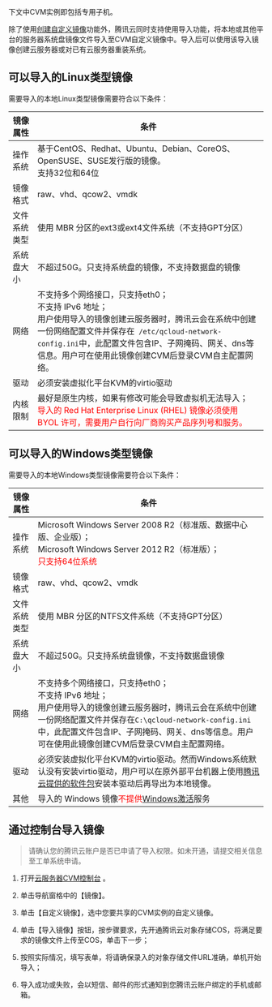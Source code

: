 下文中CVM实例即包括专用子机。

除了使用[创建自定义镜像](/doc/product/213/4942)功能外，腾讯云同时支持使用导入功能，将本地或其他平台的服务器系统盘镜像文件导入至CVM自定义镜像中。导入后可以使用该导入镜像创建云服务器或对已有云服务器重装系统。

## 可以导入的Linux类型镜像
需要导入的本地Linux类型镜像需要符合以下条件：


| 镜像属性   | 条件                                       |
| ------ | ---------------------------------------- |
| 操作系统   | 基于CentOS、Redhat、Ubuntu、Debian、CoreOS、OpenSUSE、SUSE发行版的镜像。<br>支持32位和64位 |
| 镜像格式   | raw、vhd、qcow2、vmdk                       |
| 文件系统类型 | 使用 MBR 分区的ext3或ext4文件系统（不支持GPT分区）        |
| 系统盘大小  | 不超过50G。只支持系统盘的镜像，不支持数据盘的镜像               |
| 网络     | 不支持多个网络接口，只支持eth0；<br>不支持 IPv6 地址；<br>用户使用导入的镜像创建云服务器时，腾讯云会在系统中创建一份网络配置文件并保存在` /etc/qcloud-network-config.ini`中，此配置文件包含IP、子网掩码、网关、dns等信息。用户可在使用此镜像创建CVM后登录CVM自主配置网络。 |
| 驱动     | 必须安装虚拟化平台KVM的virtio驱动                    |
| 内核限制   | 最好是原生内核，如果有修改可能会导致虚拟机无法导入；<br><font color="red">导入的 Red Hat Enterprise Linux (RHEL) 镜像必须使用 BYOL 许可，需要用户自行向厂商购买产品序列号和服务。</font> |


## 可以导入的Windows类型镜像
需要导入的本地Windows类型镜像需要符合以下条件：


| 镜像属性   | 条件                                       |
| ------ | ---------------------------------------- |
| 操作系统   | Microsoft Windows Server 2008 R2（标准版、数据中心版、企业版）；<br>Microsoft Windows Server 2012 R2（标准版）；<br><font color="red">只支持64位系统</font> |
| 镜像格式   | raw、vhd、qcow2、vmdk                       |
| 文件系统类型 | 使用 MBR 分区的NTFS文件系统（不支持GPT分区）             |
| 系统盘大小  | 不超过50G。只支持系统盘镜像，不支持数据盘镜像                 |
| 网络     | 不支持多个网络接口，只支持eth0；<br>不支持 IPv6 地址；<br>用户使用导入的镜像创建云服务器时，腾讯云会在系统中创建一份网络配置文件并保存在` C:\qcloud-network-config.ini `中，此配置文件包含IP、子网掩码、网关、dns等信息。用户可在使用此镜像创建CVM后登录CVM自主配置网络。 |
| 驱动     | 必须安装虚拟化平台KVM的virtio驱动。然而Windows系统默认没有安装virtio驱动，用户可以在原外部平台机器上使用[腾讯云提供的软件包](http://windowsvirtio-10016717.file.myqcloud.com/InstallQCloud.exe)安装本驱动后再导出为本地镜像。 |
| 其他     | 导入的 Windows 镜像<font color="red">不提供</font>[Windows激活](https://cloud.tencent.com/doc/product/213/%E6%AD%A3%E7%89%88%E6%BF%80%E6%B4%BB)服务 |

## 通过控制台导入镜像
> 请确认您的腾讯云账户是否已申请了导入权限。如未开通，请提交相关信息至工单系统申请。

1) 打开[云服务器CVM控制台](https://console.cloud.tencent.com/cvm/) 。

2) 单击导航窗格中的【镜像】。

3) 单击【自定义镜像】，选中您要共享的CVM实例的自定义镜像。

4) 单击【导入镜像】按钮，按步骤要求，先开通腾讯云对象存储COS，将满足要求的镜像文件上传至COS，单击下一步；

5) 按照实际情况，填写表单，将请确保录入的对象存储文件URL准确，单机开始导入；

6) 导入成功或失败，会以短信、邮件的形式通知到您腾讯云账户绑定的手机或邮箱。